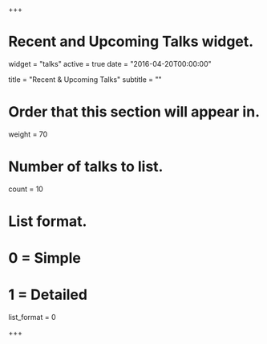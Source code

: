+++
# Recent and Upcoming Talks widget.
widget = "talks"
active = true
date = "2016-04-20T00:00:00"

title = "Recent & Upcoming Talks"
subtitle = ""

# Order that this section will appear in.
weight = 70

# Number of talks to list.
count = 10

# List format.
#   0 = Simple
#   1 = Detailed
list_format = 0

+++

